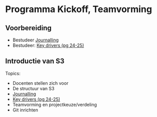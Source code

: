 # Programma Kickoff, Teamvorming
## Voorbereiding
- Bestudeer [Journalling](../../onderwijsmateriaal/readers/Journalling.pdf)
- Bestudeer: [Key drivers (pg 24-25)](../../onderwijsmateriaal/readers/reader-system-engineering.pdf)
## Introductie van S3
Topics:
- Docenten stellen zich voor
- De structuur van S3
- [Journalling](../../onderwijsmateriaal/readers/Journalling.pdf)
- [Key drivers (pg 24-25)](../../onderwijsmateriaal/readers/reader-system-engineering.pdf)
- Teamvorming en projectkeuze/verdeling
- Git inrichten

